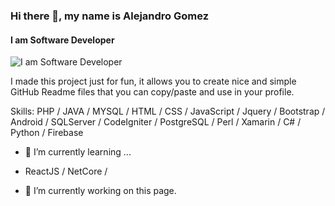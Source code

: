 

### Hi there 👋, my name is Alejandro Gomez
#### I am Software Developer
![I am Software Developer](https://arturssmirnovs.github.io/github-profile-readme-generator/images/banner.png)

I made this project just for fun, it allows you to create nice and simple GitHub Readme files that you can copy/paste and use in your profile.

Skills: PHP / JAVA / MYSQL / HTML / CSS / JavaScript / Jquery / Bootstrap / Android / SQLServer / CodeIgniter / PostgreSQL / Perl / Xamarin / C# / Python / Firebase   


- 🌱 I’m currently learning ...
- ReactJS / NetCore / 

- 🔭 I’m currently working on this page. 




